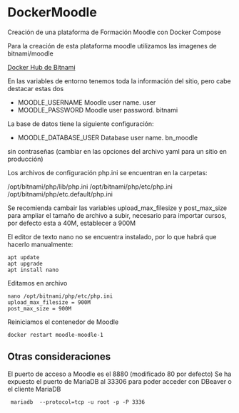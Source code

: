 # DockerMoodle
Creación de una plataforma de Formación Moodle con Docker Compose

Para la creación de esta plataforma moodle utilizamos las imagenes de bitnami/moodle

[Docker Hub de Bitnami](https://hub.docker.com/r/bitnami/moodle)

En las variables de entorno tenemos toda la información del sitio, pero cabe destacar estas dos

* MOODLE_USERNAME 	Moodle user name. 	user
* MOODLE_PASSWORD 	Moodle user password. 	bitnami

La base de datos tiene la siguiente configuración:

* MOODLE_DATABASE_USER 	Database user name. 	bn_moodle

sin contraseñas (cambiar en las opciones del archivo yaml para un sitio en producción)

Los archivos de configuración php.ini se encuentran en la carpetas:

/opt/bitnami/php/lib/php.ini
/opt/bitnami/php/etc/php.ini
/opt/bitnami/php/etc.default/php.ini

Se recomienda cambair las variables upload_max_filesize y post_max_size para ampliar el tamaño de archivo a subir, necesario para importar cursos, por defecto esta a 40M, establecer a 900M

El editor de texto nano no se encuentra instalado, por lo que habrá que hacerlo manualmente:

```
apt update
apt upgrade
apt install nano
```
Editamos en archivo
```
nano /opt/bitnami/php/etc/php.ini
upload_max_filesize = 900M
post_max_size = 900M
```
Reiniciamos el contenedor de Moodle
```
docker restart moodle-moodle-1
```


## Otras consideraciones
El puerto de acceso a Moodle es el 8880 (modificado 80 por defecto)
Se ha expuesto el puerto de MariaDB al 33306 para poder acceder con DBeaver o el cliente MariaDB
```
 mariadb  --protocol=tcp -u root -p -P 3336
```




